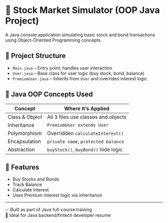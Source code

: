 # 💸 Stock Market Simulator (OOP Java Project)

A Java console application simulating basic stock and bond transactions using Object-Oriented Programming concepts.

## 📂 Project Structure

- `Main.java` – Entry point, handles user interaction
- `User.java` – Base class for user logic (buy stock, bond, balance)
- `PremiumUser.java` – Inherits from `User` and overrides interest logic

## 🧠 Java OOP Concepts Used

| Concept        | Where It’s Applied                   |
|----------------|--------------------------------------|
| Class & Object | All 3 files use classes and objects  |
| Inheritance    | `PremiumUser extends User`           |
| Polymorphism   | Overridden `calculateInterest()`     |
| Encapsulation  | `private name`, `protected balance`  |
| Abstraction    | `buyStock()`, `buyBond()` hide logic |

## 📌 Features
- Buy Stocks and Bonds
- Track Balance
- Calculate Interest
- Uses Premium interest logic via inheritance

---

✅ Built as part of Java full-course training  
🧠 Ideal for Java backend/fintech developer resume
